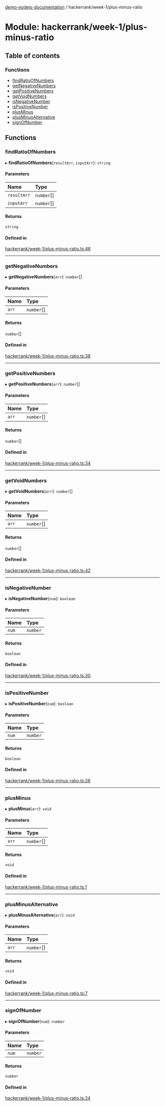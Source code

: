 [demo-nodejs-documentation](../README.md) / hackerrank/week-1/plus-minus-ratio

# Module: hackerrank/week-1/plus-minus-ratio

## Table of contents

### Functions

- [findRatioOfNumbers](hackerrank_week_1_plus_minus_ratio.md#findratioofnumbers)
- [getNegativeNumbers](hackerrank_week_1_plus_minus_ratio.md#getnegativenumbers)
- [getPositiveNumbers](hackerrank_week_1_plus_minus_ratio.md#getpositivenumbers)
- [getVoidNumbers](hackerrank_week_1_plus_minus_ratio.md#getvoidnumbers)
- [isNegativeNumber](hackerrank_week_1_plus_minus_ratio.md#isnegativenumber)
- [isPositiveNumber](hackerrank_week_1_plus_minus_ratio.md#ispositivenumber)
- [plusMinus](hackerrank_week_1_plus_minus_ratio.md#plusminus)
- [plusMinusAlternative](hackerrank_week_1_plus_minus_ratio.md#plusminusalternative)
- [signOfNumber](hackerrank_week_1_plus_minus_ratio.md#signofnumber)

## Functions

### findRatioOfNumbers

▸ **findRatioOfNumbers**(`resultArr`, `inputArr`): `string`

#### Parameters

| Name | Type |
| :------ | :------ |
| `resultArr` | `number`[] |
| `inputArr` | `number`[] |

#### Returns

`string`

#### Defined in

[hackerrank/week-1/plus-minus-ratio.ts:46](https://github.com/BhaskarMantralaHub/demo-nodejs/blob/fb8f461/src/hackerrank/week-1/plus-minus-ratio.ts#L46)

___

### getNegativeNumbers

▸ **getNegativeNumbers**(`arr`): `number`[]

#### Parameters

| Name | Type |
| :------ | :------ |
| `arr` | `number`[] |

#### Returns

`number`[]

#### Defined in

[hackerrank/week-1/plus-minus-ratio.ts:38](https://github.com/BhaskarMantralaHub/demo-nodejs/blob/fb8f461/src/hackerrank/week-1/plus-minus-ratio.ts#L38)

___

### getPositiveNumbers

▸ **getPositiveNumbers**(`arr`): `number`[]

#### Parameters

| Name | Type |
| :------ | :------ |
| `arr` | `number`[] |

#### Returns

`number`[]

#### Defined in

[hackerrank/week-1/plus-minus-ratio.ts:34](https://github.com/BhaskarMantralaHub/demo-nodejs/blob/fb8f461/src/hackerrank/week-1/plus-minus-ratio.ts#L34)

___

### getVoidNumbers

▸ **getVoidNumbers**(`arr`): `number`[]

#### Parameters

| Name | Type |
| :------ | :------ |
| `arr` | `number`[] |

#### Returns

`number`[]

#### Defined in

[hackerrank/week-1/plus-minus-ratio.ts:42](https://github.com/BhaskarMantralaHub/demo-nodejs/blob/fb8f461/src/hackerrank/week-1/plus-minus-ratio.ts#L42)

___

### isNegativeNumber

▸ **isNegativeNumber**(`num`): `boolean`

#### Parameters

| Name | Type |
| :------ | :------ |
| `num` | `number` |

#### Returns

`boolean`

#### Defined in

[hackerrank/week-1/plus-minus-ratio.ts:30](https://github.com/BhaskarMantralaHub/demo-nodejs/blob/fb8f461/src/hackerrank/week-1/plus-minus-ratio.ts#L30)

___

### isPositiveNumber

▸ **isPositiveNumber**(`num`): `boolean`

#### Parameters

| Name | Type |
| :------ | :------ |
| `num` | `number` |

#### Returns

`boolean`

#### Defined in

[hackerrank/week-1/plus-minus-ratio.ts:26](https://github.com/BhaskarMantralaHub/demo-nodejs/blob/fb8f461/src/hackerrank/week-1/plus-minus-ratio.ts#L26)

___

### plusMinus

▸ **plusMinus**(`arr`): `void`

#### Parameters

| Name | Type |
| :------ | :------ |
| `arr` | `number`[] |

#### Returns

`void`

#### Defined in

[hackerrank/week-1/plus-minus-ratio.ts:1](https://github.com/BhaskarMantralaHub/demo-nodejs/blob/fb8f461/src/hackerrank/week-1/plus-minus-ratio.ts#L1)

___

### plusMinusAlternative

▸ **plusMinusAlternative**(`arr`): `void`

#### Parameters

| Name | Type |
| :------ | :------ |
| `arr` | `number`[] |

#### Returns

`void`

#### Defined in

[hackerrank/week-1/plus-minus-ratio.ts:7](https://github.com/BhaskarMantralaHub/demo-nodejs/blob/fb8f461/src/hackerrank/week-1/plus-minus-ratio.ts#L7)

___

### signOfNumber

▸ **signOfNumber**(`num`): `number`

#### Parameters

| Name | Type |
| :------ | :------ |
| `num` | `number` |

#### Returns

`number`

#### Defined in

[hackerrank/week-1/plus-minus-ratio.ts:24](https://github.com/BhaskarMantralaHub/demo-nodejs/blob/fb8f461/src/hackerrank/week-1/plus-minus-ratio.ts#L24)
